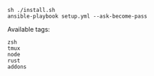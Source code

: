 ```
sh ./install.sh
ansible-playbook setup.yml --ask-become-pass
```

Available tags:
```
zsh
tmux
node
rust
addons
```

